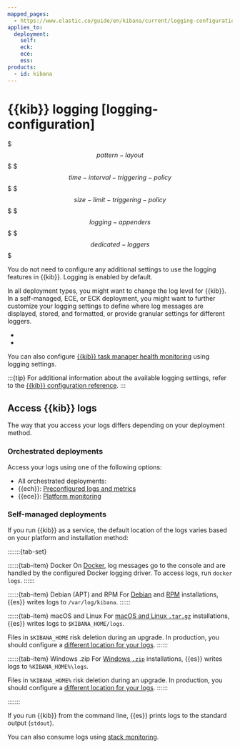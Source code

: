 ```yaml
---
mapped_pages:
  - https://www.elastic.co/guide/en/kibana/current/logging-configuration.html
applies_to:
  deployment:
    self:
    eck:
    ece:
    ess:
products:
  - id: kibana
---
```


# {{kib}} logging [logging-configuration]

$$$pattern-layout$$$
$$$time-interval-triggering-policy$$$
$$$size-limit-triggering-policy$$$
$$$logging-appenders$$$
$$$dedicated-loggers$$$

You do not need to configure any additional settings to use the logging features in {{kib}}. Logging is enabled by default.

In all deployment types, you might want to change the log level for {{kib}}. In a self-managed, ECE, or ECK deployment, you might want to further customize your logging settings to define where log messages are displayed, stored, and formatted, or provide granular settings for different loggers.

* [](/deploy-manage/monitor/logging-configuration/kibana-log-levels.md)
* [](/deploy-manage/monitor/logging-configuration/kib-advanced-logging.md)

You can also configure [{{kib}} task manager health monitoring](/deploy-manage/monitor/kibana-task-manager-health-monitoring.md) using logging settings.

:::{tip}
For additional information about the available logging settings, refer to the [{{kib}} configuration reference](kibana://reference/configuration-reference/logging-settings.md).
:::

## Access {{kib}} logs

The way that you access your logs differs depending on your deployment method.

### Orchestrated deployments

Access your logs using one of the following options: 

* All orchestrated deployments: [](/deploy-manage/monitor/stack-monitoring.md)
* {{ech}}: [Preconfigured logs and metrics](/deploy-manage/monitor/cloud-health-perf.md#ec-es-health-preconfigured)
* {{ece}}: [Platform monitoring](/deploy-manage/monitor/orchestrators/ece-platform-monitoring.md)

### Self-managed deployments

If you run {{kib}} as a service, the default location of the logs varies based on your platform and installation method:

:::::::{tab-set}

::::::{tab-item} Docker
On [Docker](/deploy-manage/deploy/self-managed/install-elasticsearch-with-docker.md), log messages go to the console and are handled by the configured Docker logging driver. To access logs, run `docker logs`.
::::::

::::::{tab-item} Debian (APT) and RPM
For [Debian](/deploy-manage/deploy/self-managed/install-elasticsearch-with-debian-package.md) and [RPM](/deploy-manage/deploy/self-managed/install-elasticsearch-with-rpm.md) installations, {{es}} writes logs to `/var/log/kibana`.
::::::

::::::{tab-item} macOS and Linux
For [macOS and Linux `.tar.gz`](/deploy-manage/deploy/self-managed/install-elasticsearch-from-archive-on-linux-macos.md) installations, {{es}} writes logs to `$KIBANA_HOME/logs`.

Files in `$KIBANA_HOME` risk deletion during an upgrade. In production, you should configure a [different location for your logs](/deploy-manage/monitor/logging-configuration/kib-advanced-logging.md).
::::::

::::::{tab-item} Windows .zip
For [Windows `.zip`](/deploy-manage/deploy/self-managed/install-elasticsearch-with-zip-on-windows.md) installations, {{es}} writes logs to `%KIBANA_HOME%\logs`.

Files in `%KIBANA_HOME%` risk deletion during an upgrade. In production, you should configure a [different location for your logs](/deploy-manage/monitor/logging-configuration/kib-advanced-logging.md).
::::::

:::::::

If you run {{kib}} from the command line, {{es}} prints logs to the standard output (`stdout`).

You can also consume logs using [stack monitoring](/deploy-manage/monitor/stack-monitoring/kibana-monitoring-self-managed.md).
